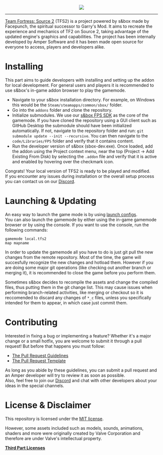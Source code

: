 <p align="center">
	<img src="https://tfsource2.com/engine/applications/blog/templates/tfs2/assets/images/tfs2_rect_logotype.png">
</p>
<hr>

[Team Fortress: Source 2](https://tfsource2.com/about) (TFS2) is a project powered by s&box made by Facepunch, the spiritual successor to Garry's Mod. It aims to recreate the experience and mechanics of TF2 on Source 2, taking advantage of the updated engine's graphics and capabilities. The project has been internally developed by Amper Software and it has been made open source for everyone to access, players and developers alike.

# Installing

This part aims to guide developers with installing and setting up the addon for local development. For general users and players it is recommended to use s&box's in-game addon browser to play the gamemode.

- Navigate to your s&box installation directory. For example, on Windows this would be the ``Steam/steamapps/common/sbox/`` folder.
- Go into the ``addons`` folder and clone the repository.
- Initialize submodules. We use our [s&box FPS SDK](https://github.com/AmperSoftware/sbox-FPS-SDK) as the core of the gamemode. If you have cloned the repository using a GUI client such as GitHub Desktop the submodule should have been initialized automatically. If not, navigate to the repository folder and run: ``git submodule update --init --recursive``. You can then navigate to the ``code/Libraries/FPS`` folder and verify that it contains content.
- Run the developer version of s&box (sbox-dev.exe). Once loaded, add the addon using the Project context menu, near the top (Project -> Add Existing From Disk) by selecting the ``.addon`` file and verify that it is active and enabled by hovering over the checkmark icon.

Congrats! Your local version of TFS2 is ready to be played and modified.  
If you encounter any issues during installation or the overall setup process you can contact us on our [Discord](https://discord.gg/tMnTsUsVjP).

# Launching & Updating
An easy way to launch the game mode is by using [launch configs](https://media.discordapp.net/attachments/712252851283296260/1043964479613976727/image.png).  
You can also launch the gamemode by either using the in-game gamemode browser or by using the console. If you want to use the console, run the following commands:
```
gamemode local.tfs2
map mapname
```

In order to update the gamemode all you have to do is just git pull the new changes from the remote repository. Most of the time, the game will succesfully recognize the new changes and hotload them. However if you are doing some major git operations (like checking out another branch or merging it), it is recommended to close the game before you perform them.

Sometimes s&box decides to recompile the assets and change the compiled files, thus putting them in the git change list. This may cause issues when performing branch-related activities, like merging or checkout so it is reccomended to discard any changes of ``*_c`` files, unless you specifically intended for them to appear, in which case just commit them.

# Contributing

Interested in fixing a bug or implementing a feature? Whether it's a major change or a small hotfix, you are welcome to submit it through a pull request! But before that happens you must follow:
- [The Pull Request Guidelines](https://github.com/AmperSoftware/TF-Source-2/blob/dev/.github/CONTRIBUTING.md)
- [The Pull Request Template](https://github.com/AmperSoftware/TF-Source-2/blob/dev/.github/PULL_REQUEST_TEMPLATE.md)

As long as you abide by these guidelines, you can submit a pull request and an Amper developer will try to review it as soon as possible.  
Also, feel free to join our [Discord](https://discord.gg/tMnTsUsVjP) and chat with other developers about your ideas in the special channels.

# License & Disclaimer

This repository is licensed under the [MIT license](https://github.com/AmperSoftware/TF-Source-2/blob/dev/LICENSE.md).

However, some assets included such as models, sounds, animations, shaders and more were originally created by Valve Corporation and therefore are under Valve's intellectual property.

**[Third Part Licenses](https://github.com/AmperSoftware/TF-Source-2/blob/dev/thirdpartylicenses.md)**
